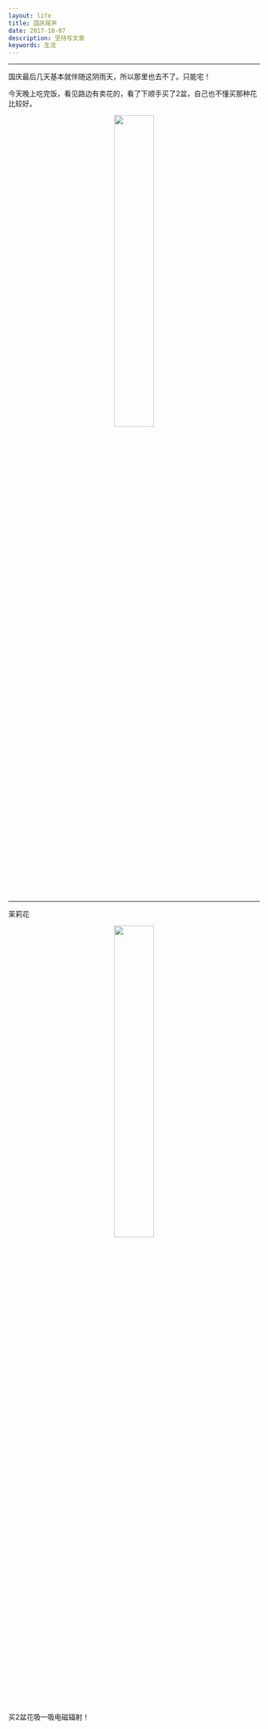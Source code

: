```yaml
---
layout: life
title: 国庆尾声
date: 2017-10-07
description: 坚持写文章
keywords: 生活
---
```


*************

国庆最后几天基本就伴随这阴雨天，所以那里也去不了。只能宅！

今天晚上吃完饭，看见路边有卖花的，看了下顺手买了2盆，自己也不懂买那种花比较好。

<center>
<img src="/life/2017res/10-07/1.jpg" width="40%" height="40%" />
</center>

---

茉莉花
<center>
<img src="/2017res/10-07/2.jpg" width="40%" height="40%" />
</center>

买2盆花吸一吸电磁辐射！


